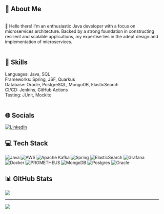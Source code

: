 ## 💫 About Me
<br>👋 Hello there! I'm an enthusiastic Java developer with a focus on microservices architecture. Backed by a strong foundation in constructing resilient and scalable applications, my expertise lies in the adept design and implementation of microservices.<br><br>

## 🔧 Skills
Languages: Java, SQL <br>Frameworks: Spring, JSF, Quarkus<br>Database: Oracle, PostgreSQL, MongoDB, ElasticSearch<br>CI/CD: Jenkins, GitHub Actions<br>Testing: JUnit, Mockito<br><br>


## 🌐 Socials
[![LinkedIn](https://img.shields.io/badge/LinkedIn-%230077B5.svg?logo=linkedin&logoColor=white)](https://linkedin.com/in/lucasruviaro) 

## 💻 Tech Stack
![Java](https://img.shields.io/badge/java-%23ED8B00.svg?style=for-the-badge&logo=openjdk&logoColor=white) ![AWS](https://img.shields.io/badge/AWS-%23FF9900.svg?style=for-the-badge&logo=amazon-aws&logoColor=white) ![Apache Kafka](https://img.shields.io/badge/Apache%20Kafka-000?style=for-the-badge&logo=apachekafka) ![Spring](https://img.shields.io/badge/spring-%236DB33F.svg?style=for-the-badge&logo=spring&logoColor=white) ![ElasticSearch](https://img.shields.io/badge/-ElasticSearch-005571?style=for-the-badge&logo=elasticsearch) ![Grafana](https://img.shields.io/badge/grafana-%23F46800.svg?style=for-the-badge&logo=grafana&logoColor=white) ![Docker](https://img.shields.io/badge/docker-%230db7ed.svg?style=for-the-badge&logo=docker&logoColor=white) ![PROMETHEUS](https://img.shields.io/badge/prometheus-E6522C.svg?style=for-the-badge&logo=prometheus&logoColor=white&color=%23E6522C) ![MongoDB](https://img.shields.io/badge/MongoDB-%234ea94b.svg?style=for-the-badge&logo=mongodb&logoColor=white) ![Postgres](https://img.shields.io/badge/postgres-%23316192.svg?style=for-the-badge&logo=postgresql&logoColor=white) ![Oracle](https://img.shields.io/badge/Oracle-F80000?style=for-the-badge&logo=oracle&logoColor=white)

## 📊 GitHub Stats
![](https://github-readme-stats.vercel.app/api/top-langs/?username=lucasruviaro&theme=default&hide_border=true&include_all_commits=false&count_private=false&layout=compact)

---
[![](https://visitcount.itsvg.in/api?id=lucasruviaro&icon=0&color=0)](https://visitcount.itsvg.in)
